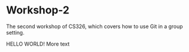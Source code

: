 # Workshop-2

The second workshop of CS326, which covers how to use Git in a group setting.

HELLO WORLD!
More text

